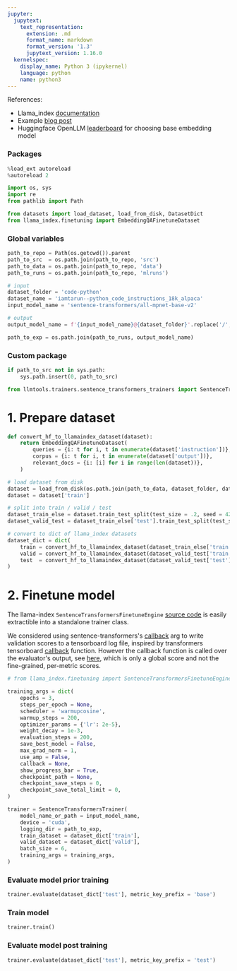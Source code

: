 ```yaml
---
jupyter:
  jupytext:
    text_representation:
      extension: .md
      format_name: markdown
      format_version: '1.3'
      jupytext_version: 1.16.0
  kernelspec:
    display_name: Python 3 (ipykernel)
    language: python
    name: python3
---
```


References:
- Llama_index [documentation](https://docs.llamaindex.ai/en/stable/examples/finetuning/embeddings/finetune_embedding.html#run-embedding-finetuning)
- Example [blog post](https://betterprogramming.pub/fine-tuning-your-embedding-model-to-maximize-relevance-retrieval-in-rag-pipeline-2ea3fa231149)
- Huggingface OpenLLM [leaderboard](https://huggingface.co/spaces/mteb/leaderboard) for choosing base embedding model

### Packages

```python
%load_ext autoreload
%autoreload 2
```

```python
import os, sys
import re
from pathlib import Path

from datasets import load_dataset, load_from_disk, DatasetDict
from llama_index.finetuning import EmbeddingQAFinetuneDataset
```

### Global variables

```python
path_to_repo = Path(os.getcwd()).parent
path_to_src  = os.path.join(path_to_repo, 'src')
path_to_data = os.path.join(path_to_repo, 'data')
path_to_runs = os.path.join(path_to_repo, 'mlruns')
```

```python
# input
dataset_folder = 'code-python'
dataset_name = 'iamtarun--python_code_instructions_18k_alpaca'
input_model_name = 'sentence-transformers/all-mpnet-base-v2'
```

```python
# output
output_model_name = f'{input_model_name}@{dataset_folder}'.replace('/', '--')

path_to_exp = os.path.join(path_to_runs, output_model_name)
```

### Custom package

```python
if path_to_src not in sys.path:
    sys.path.insert(0, path_to_src)
```

```python
from llmtools.trainers.sentence_transformers_trainers import SentenceTransformersTrainer
```

# 1. Prepare dataset

```python
def convert_hf_to_llamaindex_dataset(dataset):
    return EmbeddingQAFinetuneDataset(
        queries = {i: t for i, t in enumerate(dataset['instruction'])},
        corpus = {i: t for i, t in enumerate(dataset['output'])}, 
        relevant_docs = {i: [i] for i in range(len(dataset))},
    )
```

```python
# load dataset from disk
dataset = load_from_disk(os.path.join(path_to_data, dataset_folder, dataset_name))
dataset = dataset['train']

# split into train / valid / test
dataset_train_else = dataset.train_test_split(test_size = .2, seed = 42, shuffle = False)
dataset_valid_test = dataset_train_else['test'].train_test_split(test_size = .5, seed = 42, shuffle = False)

# convert to dict of llama_index datasets
dataset_dict = dict(
    train = convert_hf_to_llamaindex_dataset(dataset_train_else['train']),
    valid = convert_hf_to_llamaindex_dataset(dataset_valid_test['train']),
    test  = convert_hf_to_llamaindex_dataset(dataset_valid_test['test']),
)
```

# 2. Finetune model

The llama-index `SentenceTransformersFinetuneEngine` [source code](https://github.com/run-llama/llama_index/blob/main/llama_index/finetuning/embeddings/sentence_transformer.py) is easily extractible into a standalone trainer class.

We considered using sentence-transformers's [callback](https://github.com/UKPLab/sentence-transformers/blob/master/sentence_transformers/SentenceTransformer.py#L917) arg to write validation scores to a tensorboard log file, inspired by transformers tensorboard [callback](https://github.com/huggingface/transformers/blob/v4.37.2/src/transformers/integrations/integration_utils.py#L579) function. However the callback function is called over the evaluator's output, see [here](https://github.com/UKPLab/sentence-transformers/blob/master/sentence_transformers/evaluation/InformationRetrievalEvaluator.py#L144), which is only a global score and not the fine-grained, per-metric scores.

```python
# from llama_index.finetuning import SentenceTransformersFinetuneEngine
```

```python
training_args = dict(
    epochs = 3,
    steps_per_epoch = None,
    scheduler = 'warmupcosine',
    warmup_steps = 200,
    optimizer_params = {'lr': 2e-5},
    weight_decay = 1e-3,
    evaluation_steps = 200,
    save_best_model = False,
    max_grad_norm = 1,
    use_amp = False,
    callback = None,
    show_progress_bar = True,
    checkpoint_path = None,
    checkpoint_save_steps = 0,
    checkpoint_save_total_limit = 0,
)
```

```python
trainer = SentenceTransformersTrainer(
    model_name_or_path = input_model_name,
    device = 'cuda',
    logging_dir = path_to_exp,
    train_dataset = dataset_dict['train'],
    valid_dataset = dataset_dict['valid'],
    batch_size = 6,
    training_args = training_args,
)
```

### Evaluate model prior training

```python
trainer.evaluate(dataset_dict['test'], metric_key_prefix = 'base')
```

### Train model

```python
trainer.train()
```

### Evaluate model post training

```python
trainer.evaluate(dataset_dict['test'], metric_key_prefix = 'test')
```

```python

```

